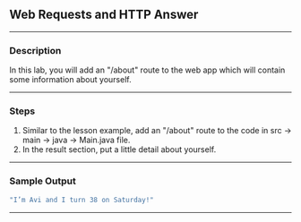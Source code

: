 ## Web Requests and HTTP Answer
---
### Description
In this lab, you will add an "/about" route to the web app which will contain some information about yourself. 

---
### Steps
1. Similar to the lesson example, add an "/about" route to the code in src -> main -> java -> Main.java file.
2. In the result section, put a little detail about yourself.

---
### Sample Output
```java
"I’m Avi and I turn 38 on Saturday!"
```

---
